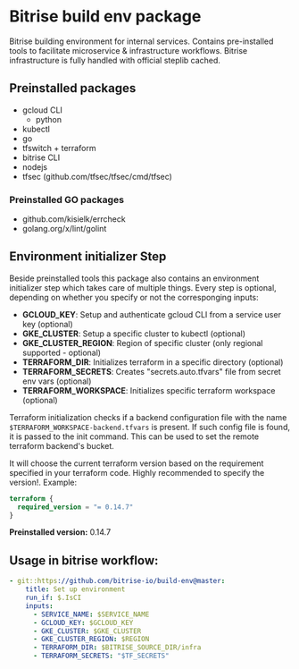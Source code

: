 # Bitrise build env package

Bitrise building environment for internal services. Contains pre-installed tools to facilitate microservice & infrastructure workflows. Bitrise infrastructure is fully handled with official steplib cached.

## Preinstalled packages

* gcloud CLI
  * python
* kubectl
* go
* tfswitch + terraform
* bitrise CLI
* nodejs
* tfsec (github.com/tfsec/tfsec/cmd/tfsec)

### Preinstalled GO packages

* github.com/kisielk/errcheck
* golang.org/x/lint/golint

## Environment initializer Step

Beside preinstalled tools this package also contains an environment initializer step which takes care of multiple things. Every step is optional, depending on
whether you specify or not the corresponging inputs:

* __GCLOUD_KEY__: Setup and authenticate gcloud CLI from a service user key (optional)
* __GKE_CLUSTER__: Setup a specific cluster to kubectl (optional)
* __GKE_CLUSTER_REGION__: Region of specific cluster (only regional supported - optional)
* __TERRAFORM_DIR__: Initializes terraform in a specific directory (optional)
* __TERRAFORM_SECRETS__: Creates "secrets.auto.tfvars" file from secret env vars (optional)
* __TERRAFORM_WORKSPACE__: Initializes specific terraform workspace (optional)

Terraform initialization checks if a backend configuration file with the name `$TERRAFORM_WORKSPACE-backend.tfvars` is present. If such config file is found, it is passed to the init command. This can be used to set the remote terraform backend's bucket.

It will choose the current terraform version based on the requirement specified in your terraform code. Highly recommended to specify the version!. Example:

```terraform
terraform {
  required_version = "= 0.14.7"
}
```

__Preinstalled version:__ 0.14.7


## Usage in bitrise workflow:

```yaml
- git::https://github.com/bitrise-io/build-env@master:
    title: Set up environment
    run_if: $.IsCI
    inputs:
      - SERVICE_NAME: $SERVICE_NAME
      - GCLOUD_KEY: $GCLOUD_KEY
      - GKE_CLUSTER: $GKE_CLUSTER
      - GKE_CLUSTER_REGION: $REGION
      - TERRAFORM_DIR: $BITRISE_SOURCE_DIR/infra
      - TERRAFORM_SECRETS: "$TF_SECRETS"
```
